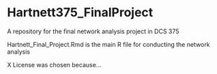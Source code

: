 # Hartnett375_FinalProject
A repository for the final network analysis project in DCS 375

Hartnett_Final_Project.Rmd is the main R file for conducting the network analysis

X License was chosen because...
